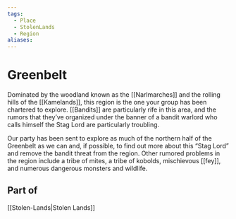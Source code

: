 ```yaml
---
tags:
  - Place
  - StolenLands
  - Region
aliases:
---
```

# Greenbelt
Dominated by the woodland known as the [[Narlmarches]] and the rolling hills of the [[Kamelands]], this region is the one your group has been chartered to explore. [[Bandits]] are particularly rife in this area, and the rumors that they’ve organized under the banner of a bandit warlord who calls himself the Stag Lord are particularly troubling. 

Our party has been sent to explore as much of the northern half of the Greenbelt as we can and, if possible, to find out more about this “Stag Lord” and remove the bandit threat from the region. Other rumored problems in the region include a tribe of mites, a tribe of kobolds, mischievous [[fey]], and numerous dangerous monsters and wildlife.
## Part of
[[Stolen-Lands|Stolen Lands]]